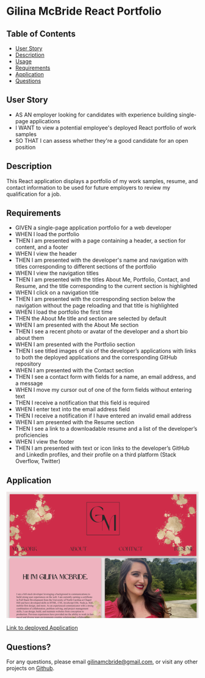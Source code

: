 # Gilina McBride React Portfolio

## Table of Contents

- [User Story](#user-story)
- [Description](#description)
- [Usage](#usage)
- [Requirements](#requirements)
- [Application](#application)
- [Questions](#questions)

## User Story

- AS AN employer looking for candidates with experience building single-page applications
- I WANT to view a potential employee's deployed React portfolio of work samples
- SO THAT I can assess whether they're a good candidate for an open position

## Description

This React application displays a portfolio of my work samples, resume, and contact information to be used for future employers to review my qualification for a job.

## Requirements

- GIVEN a single-page application portfolio for a web developer
- WHEN I load the portfolio
- THEN I am presented with a page containing a header, a section for content, and a footer
- WHEN I view the header
- THEN I am presented with the developer's name and navigation with titles corresponding to different sections of the portfolio
- WHEN I view the navigation titles
- THEN I am presented with the titles About Me, Portfolio, Contact, and Resume, and the title corresponding to the current section is highlighted
- WHEN I click on a navigation title
- THEN I am presented with the corresponding section below the navigation without the page reloading and that title is highlighted
- WHEN I load the portfolio the first time
- THEN the About Me title and section are selected by default
- WHEN I am presented with the About Me section
- THEN I see a recent photo or avatar of the developer and a short bio about them
- WHEN I am presented with the Portfolio section
- THEN I see titled images of six of the developer’s applications with links to both the deployed applications and the corresponding GitHub repository
- WHEN I am presented with the Contact section
- THEN I see a contact form with fields for a name, an email address, and a message
- WHEN I move my cursor out of one of the form fields without entering text
- THEN I receive a notification that this field is required
- WHEN I enter text into the email address field
- THEN I receive a notification if I have entered an invalid email address
- WHEN I am presented with the Resume section
- THEN I see a link to a downloadable resume and a list of the developer’s proficiencies
- WHEN I view the footer
- THEN I am presented with text or icon links to the developer’s GitHub and LinkedIn profiles, and their profile on a third platform (Stack Overflow, Twitter)

## Application

![Screenshot of application](./src/assets/images/screenshot.png)

[Link to deployed Application]()

## Questions?

For any questions, please email gilinamcbride@gmail.com, or visit any other projects on [Github](github.com/gilinamcbride).
